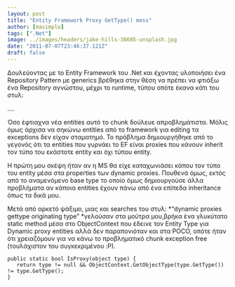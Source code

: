 ```yaml
---
layout: post
title: "Entity Framework Proxy GetType() mess"
author: [masimplo]
tags: [".Net"]
image: ../images/headers/jake-hills-36605-unsplash.jpg
date: "2011-07-07T23:46:37.121Z"
draft: false
---
```


Δουλεύοντας με το Entity Framework του .Net και έχοντας υλοποιήσει ένα Repository Pattern με generics βρέθηκα στην θέση να πρέπει να φτιάξω ένα Repository αγνώστου, μέχρι το runtime, τύπου οπότε έκανα κάτι του στυλ:

….

Όσο έφτιαχνα νέα entities αυτό το chunk δούλευε απροβλημάτιστα. Μόλις όμως άρχισα να σηκώνω entities από το framework για editing τα exceptions δεν είχαν σταματημό. Το πρόβλημα δημιουργήθηκε από το γεγονός ότι τα entities που γυρνάει το EF είναι proxies που κάνουν inherit τον τύπο του εκάστοτε entity και όχι τύπου entity.

Η πρώτη μου σκέψη ήταν αν η MS θα είχε καταχωνιάσει κάπου τον τύπο του entity μέσα στα properties των dynamic proxies. Πουθενά όμως, εκτός από το αναμενόμενο base type το οποίο όμως δημιουργούσε άλλα προβλήματα αν κάποια entities έχουν πάνω από ένα επίπεδα inheritance όπως τα δικά μου.

Μετά από αρκετό ψάξιμο, μιας και searches του στυλ: *“dynamic proxies gettype originating type” *γελούσαν στα μούτρα μου,βρήκα ένα γλυκύτατο static method μέσα στο ObjectContext που έδεινε τον Entity Type για Dynamic proxy entities αλλά δεν παραπονιόταν και στα POCO, οπότε ήταν ότι χρειαζόμουν για να κάνω το προβληματικό chunk exception free (τουλάχιστον του συγκεκριμένου :P).

```
public static bool IsProxy(object type) {
   return type != null && ObjectContext.GetObjectType(type.GetType()) != type.GetType();
}
```
